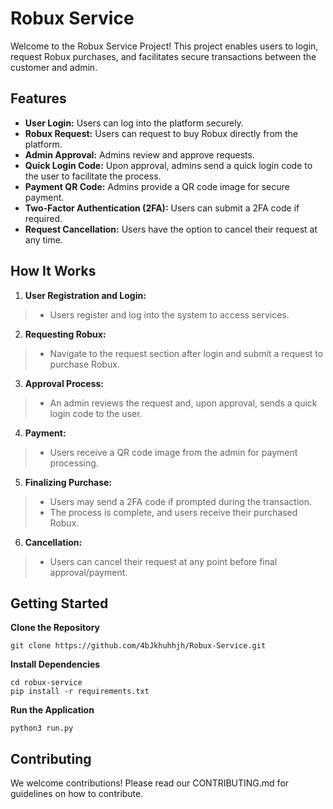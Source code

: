 # Robux Service
Welcome to the Robux Service Project! This project enables users to login, request Robux purchases, and facilitates secure transactions between the customer and admin.
## Features
- **User Login:** Users can log into the platform securely.
- **Robux Request:** Users can request to buy Robux directly from the platform.
- **Admin Approval:** Admins review and approve requests.
- **Quick Login Code:** Upon approval, admins send a quick login code to the user to facilitate the process.
- **Payment QR Code:** Admins provide a QR code image for secure payment.
- **Two-Factor Authentication (2FA):** Users can submit a 2FA code if required.
- **Request Cancellation:** Users have the option to cancel their request at any time.
## How It Works
1. **User Registration and Login:**
> - Users register and log into the system to access services.
2. **Requesting Robux:**
> - Navigate to the request section after login and submit a request to purchase Robux.
3. **Approval Process:**
> - An admin reviews the request and, upon approval, sends a quick login code to the user.
4. **Payment:**
> - Users receive a QR code image from the admin for payment processing.
5. **Finalizing Purchase:**
> - Users may send a 2FA code if prompted during the transaction.
> - The process is complete, and users receive their purchased Robux.
6. **Cancellation:**
> - Users can cancel their request at any point before final approval/payment.
## Getting Started
**Clone the Repository**
```
git clone https://github.com/4bJkhuhhjh/Robux-Service.git
```
**Install Dependencies**
```
cd robux-service
pip install -r requirements.txt
```
**Run the Application**
```
python3 run.py
```
## Contributing
We welcome contributions! Please read our CONTRIBUTING.md for guidelines on how to contribute.
